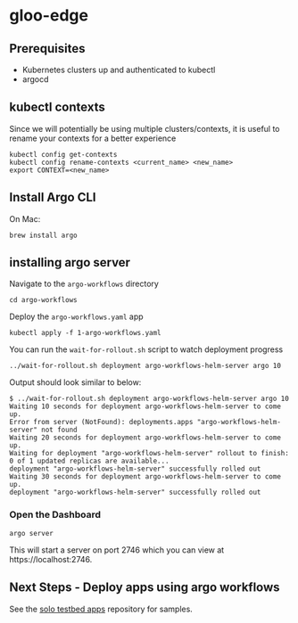 # gloo-edge

## Prerequisites
- Kubernetes clusters up and authenticated to kubectl
- argocd

## kubectl contexts
Since we will potentially be using multiple clusters/contexts, it is useful to rename your contexts for a better experience
```
kubectl config get-contexts
kubectl config rename-contexts <current_name> <new_name>
export CONTEXT=<new_name>
```

## Install Argo CLI
On Mac:
```
brew install argo
```

## installing argo server
Navigate to the `argo-workflows` directory
```
cd argo-workflows
```

Deploy the `argo-workflows.yaml` app
```
kubectl apply -f 1-argo-workflows.yaml
```

You can run the `wait-for-rollout.sh` script to watch deployment progress
```
../wait-for-rollout.sh deployment argo-workflows-helm-server argo 10
```

Output should look similar to below:
```
$ ../wait-for-rollout.sh deployment argo-workflows-helm-server argo 10
Waiting 10 seconds for deployment argo-workflows-helm-server to come up.
Error from server (NotFound): deployments.apps "argo-workflows-helm-server" not found
Waiting 20 seconds for deployment argo-workflows-helm-server to come up.
Waiting for deployment "argo-workflows-helm-server" rollout to finish: 0 of 1 updated replicas are available...
deployment "argo-workflows-helm-server" successfully rolled out
Waiting 30 seconds for deployment argo-workflows-helm-server to come up.
deployment "argo-workflows-helm-server" successfully rolled out
```

### Open the Dashboard
```
argo server
```
This will start a server on port 2746 which you can view at https://localhost:2746.

## Next Steps - Deploy apps using argo workflows
See the [solo testbed apps](https://github.com/ably77/solo-testbed-apps) repository for samples.